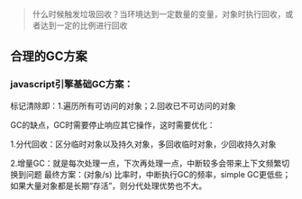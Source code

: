 >什么时候触发垃圾回收？当环境达到一定数量的变量，对象时执行回收，或者达到一定的比例进行回收

## 合理的GC方案
### javascript引擎基础GC方案：
标记清除即：1.遍历所有可访问的对象；2.回收已不可访问的对象

GC的缺点，GC时需要停止响应其它操作，这时需要优化：

1.分代回收：区分临时对象以及持久对象，多回收临时对象，少回收持久对象

2.增量GC：就是每次处理一点，下次再处理一点，中断较多会带来上下文频繁切换到问题
最终方案：(对象/s) 比率时，中断执行GC的频率，simple GC更低些；如果大量对象都是长期“存活”，则分代处理优势也不大。

